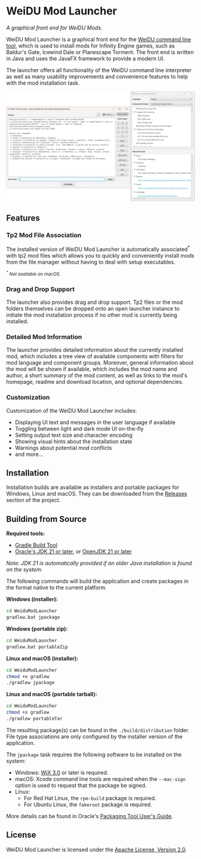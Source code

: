 <!--
[![GitHub release (latest)](https://img.shields.io/github/v/release/InfinityTools/WeiduModLauncher?color=darkred&label=latest%20release)](https://github.com/InfinityTools/WeiduModLauncher/releases/latest)
[![GitHub release date (latest)](https://img.shields.io/github/release-date/InfinityTools/WeiduModLauncher?color=gold)](https://github.com/InfinityTools/WeiduModLauncher/releases/latest)
[![Github downloads](https://img.shields.io/github/downloads/InfinityTools/WeiduModLauncher/total.svg?color=blueviolet)](https://github.com/InfinityTools/WeiduModLauncher/releases)
-->
# WeiDU Mod Launcher
*A graphical front end for WeiDU Mods.*

WeiDU Mod Launcher is a graphical front end for the [WeiDU command line tool](https://github.com/WeiDUorg/weidu), which is used to install mods for Infinity Engine games, such as Baldur's Gate, Icewind Dale or Planescape Torment. The front end is written in Java and uses the JavaFX framework to provide a modern UI.

The launcher offers all functionality of the WeiDU command line interpreter as well as many usability improvements and convenience features to help with the mod installation task.

![main window](preview/mainwindow-plus.png)

## Features

### Tp2 Mod File Association

The installed version of WeiDU Mod Launcher is automatically associated<sup>*</sup> with tp2 mod files which allows you to quickly and conveniently install mods from the file manager without having to deal with setup executables.

<small><em><sup>*</sup> Not available on macOS.</em></small>

### Drag and Drop Support

The launcher also provides drag and drop support. Tp2 files or the mod folders themselves can be dropped onto an open launcher instance to initiate the mod installation process if no other mod is currently being installed.

### Detailed Mod Information

The launcher provides detailed information about the currently installed mod, which includes a tree view of available components with filters for mod language and component groups. Moreover, general information about the mod will be shown if available, which includes the mod name and author, a short summary of the mod content, as well as links to the mod's homepage, readme and download location, and optional dependencies.

### Customization

Customization of the WeiDU Mod Launcher includes:
- Displaying UI text and messages in the user language if available
- Toggling between light and dark mode UI on-the-fly
- Setting output text size and character encoding
- Showing visual hints about the installation state
- Warnings about potential mod conflicts
- and more…

## Installation

Installation builds are available as installers and portable packages for Windows, Linux and macOS. They can be downloaded from the [Releases](https://github.com/InfinityTools/WeiduModLauncher/releases) section of the project.

## Building from Source

**Required tools:**
- [Gradle Build Tool](https://gradle.org/)
- [Oracle's JDK 21 or later](https://www.oracle.com/de/java/technologies/downloads/), or [OpenJDK 21 or later](https://adoptium.net/temurin/releases/?version=21)

*Note: JDK 21 is automatically provided if an older Java installation is found on the system.*

The following commands will build the application and create packages in the format native to the current platform.

**Windows (installer):**
```bat
cd WeiduModLauncher
gradlew.bat jpackage
```

**Windows (portable zip):**
```bat
cd WeiduModLauncher
gradlew.bat portableZip
```

**Linux and macOS (installer):**
```bash
cd WeiduModLauncher
chmod +x gradlew
./gradlew jpackage
```

**Linux and macOS (portable tarball):**
```bash
cd WeiduModLauncher
chmod +x gradlew
./gradlew portableTar
```

The resulting package(s) can be found in the `./build/distribution` folder. File type associations are only configured by the installer version of the application.

The `jpackage` task requires the following software to be installed on the system:
- Windows: [WiX 3.0](https://wixtoolset.org) or later is required.
- macOS: Xcode command line tools are required when the `--mac-sign` option is used to request that the package be signed.
- Linux:
  - For Red Hat Linux, the `rpm-build` package is required.
  - For Ubuntu Linux, the `fakeroot` package is required.

More details can be found in Oracle's [Packaging Tool User's Guide](https://docs.oracle.com/en/java/javase/21/jpackage/packaging-overview.html).

## License

WeiDU Mod Launcher is licensed under the [Apache License, Version 2.0](https://www.apache.org/licenses/LICENSE-2.0).
